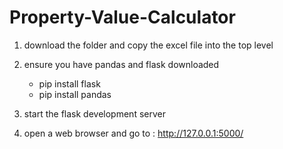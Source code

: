 # Property-Value-Calculator


1) download the folder and copy the excel file into the top level

2) ensure you have pandas and flask downloaded
      - pip install flask
      - pip install pandas
      
3) start the flask development server 

4) open a web browser and go to : 
      http://127.0.0.1:5000/
